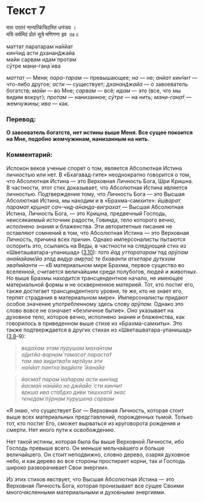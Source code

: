 # Текст 7

मत्तः परतरं नान्यत्किंचिदस्ति धनंजय ।  
मयि सर्वमिदं प्रोतं सूत्रे मणिगणा इव ॥७॥

маттат̣ паратарам̇ на̄нйат  
кин̃чид асти дханан̃джайа  
майи сарвам идам̇ протам̇  
сӯтре ман̣и-ган̣а̄ ива

_маттат̣_ — Меня; _пара-тарам_ — превышающее; _на_ — не; _анйат кин̃чит_ — что-либо другое; _асти_ — существует; _дханан̃джайа_ — о завоеватель богатств; _майи_ — во Мне; _сарвам_ — всё; _идам_ — это (все, что мы видим вокруг); _протам_ — нанизанное; _сӯтре_ — на нить; _ман̣и-ган̣а̄т̣_ — жемчужины; _ива_ — как.

### Перевод:

**О завоеватель богатств, нет истины выше Меня. Все сущее покоится на Мне, подобно жемчужинам, нанизанным на нить.**

### Комментарий:

Испокон веков ученые спорят о том, является Абсолютная Истина личностью или нет. В «Бхагавад-гите» неоднократно говорится о том, что Абсолютная Истина — это Верховная Личность Бога, Шри Кришна. В частности, этот стих доказывает, что Абсолютная Истина является личностью. Подтверждение тому, что Личность Бога — это Высшая Абсолютная Истина, мы находим и в «Брахма-самхите»: _ӣш́варат̣ парамат̣ кр̣шн̣ат̣ сач-чид-а̄нанда-виграхат̣_ — Высшая Абсолютная Истина, Личность Бога, — это Кришна, предвечный Господь, неиссякаемый источник радости, Говинда, тело которого вечно, исполнено знания и блаженства. Эти авторитетные писания не оставляют сомнений в том, что Абсолютная Истина — это Верховная Личность, причина всех причин. Однако имперсоналисты пытаются оспорить это, ссылаясь на Веды, в частности на следующий стих из «Шветашватара-упанишад» ([3.10](#)): _тато йад уттаратарам̇ тад арӯпам ана̄майам/йа этад видур амр̣та̄с те бхаванти атхетаре дут̣кхам эва̄пийанти_ — «В материальном мире Брахма, первое существо во вселенной, считается величайшим среди полубогов, людей и животных. Но выше Брахмы находится трансцендентное начало, не имеющее материальной формы и не оскверненное материей. Тот, кто постиг его, также достигает трансцендентного уровня, те же, кто не знает его, терпят страдания в материальном мире». Имперсоналисты придают особое значение употребленному здесь слову _арӯпам._ Однако это слово вовсе не означает «безличное бытие». Оно указывает на духовное тело, которое вечно, исполнено знания и блаженства, как говорилось в приведенном выше стихе из «Брахма-самхиты». Это также подтверждается в других стихах из «Шветашватара-упанишад» ([3.8](#)–9):

> _веда̄хам этам̇ пурушам̇ маха̄нтам  
> а̄дитйа-варн̣ам̇ тамасат̣ параста̄т  
> там эва видитва̄ти мр̣тйум эти  
> на̄нйат̣ пантха̄ видйате ’йана̄йа_

> _йасма̄т парам̇ на̄парам асти кин̃чид  
> йасма̄н на̄н̣ӣйо но джйа̄йо ’сти кин̃чит  
> вр̣кша ива стабдхо диви тишх̣хатй экас  
> тенедам̇ пӯрн̣ам̇ пурушен̣а сарвам_

«Я знаю, что существует Бог — Верховная Личность, которая стоит выше всех материальных представлений, порожденных тьмой. Только тот, кто постиг Его, сможет вырваться из круговорота рождения и смерти. Нет иного пути к освобождению.

Нет такой истины, которая была бы выше Верховной Личности, ибо Господь превыше всего. Он меньше мельчайшего и больше величайшего. Он стоит неподвижно, словно дерево, озаряя духовное небо, и как дерево во все стороны простирает корни, так и Господь широко разворачивает Свои энергии».

Из этих стихов явствует, что Высшая Абсолютная Истина — это Верховная Личность Бога, которая пронизывает все сущее Своими многочисленными материальными и духовными энергиями.